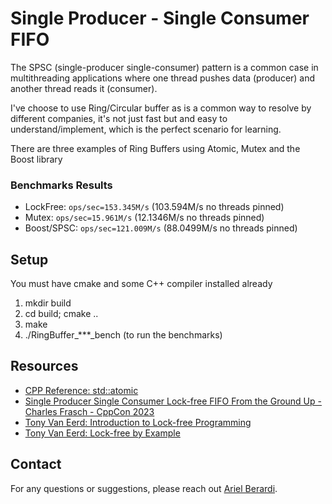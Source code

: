 # Single Producer - Single Consumer FIFO

The SPSC (single-producer single-consumer) pattern is a common case in multithreading applications
where one thread pushes data (producer) and another thread reads it (consumer).

I've choose to use Ring/Circular buffer as is a common way to resolve by different companies,
it's not just fast but and easy to understand/implement, which is the perfect scenario for learning. 

There are three examples of Ring Buffers using Atomic, Mutex and the Boost library

### Benchmarks Results

* LockFree: `ops/sec=153.345M/s` (103.594M/s no threads pinned)
* Mutex: `ops/sec=15.961M/s` (12.1346M/s no threads pinned)  
* Boost/SPSC: `ops/sec=121.009M/s` (88.0499M/s no threads pinned)

## Setup

You must have cmake and some C++ compiler installed already

1) mkdir build
2) cd build; cmake ..
3) make
4) ./RingBuffer_***_bench (to run the benchmarks)

## Resources
- [CPP Reference: std::atomic](https://en.cppreference.com/w/cpp/atomic/atomic)
- [Single Producer Single Consumer Lock-free FIFO From the Ground Up - Charles Frasch - CppCon 2023
](https://www.youtube.com/watch?v=K3P_Lmq6pw0)
- [Tony Van Eerd: Introduction to Lock-free Programming](https://www.youtube.com/watch?v=RWCadBJ6wTk)
- [Tony Van Eerd: Lock-free by Example](https://www.youtube.com/watch?v=kH59-vLMNys)

## Contact

For any questions or suggestions, please reach out [Ariel Berardi](https://www.linkedin.com/in/aberardi95/).
